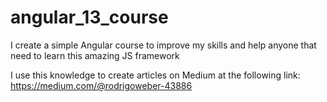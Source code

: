 # angular_13_course
I create a simple Angular course to improve my skills and help anyone that need to learn this amazing JS framework

I use this knowledge to create articles on Medium at the following link:
https://medium.com/@rodrigoweber-43886
